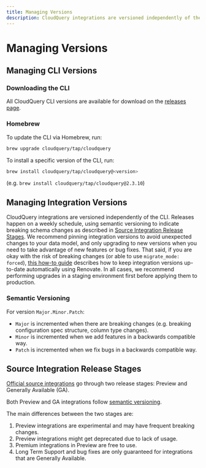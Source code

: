 ```yaml
---
title: Managing Versions
description: CloudQuery integrations are versioned independently of the CLI. Releases happen on a weekly schedule, using semantic versioning to indicate breaking schema changes.
---
```


# Managing Versions

## Managing CLI Versions

### Downloading the CLI

All CloudQuery CLI versions are available for download on the [releases page](https://github.com/cloudquery/cloudquery/releases?q=cli-&expanded=true).

### Homebrew

To update the CLI via Homebrew, run:

```bash
brew upgrade cloudquery/tap/cloudquery
```

To install a specific version of the CLI, run:

```bash
brew install cloudquery/tap/cloudquery@<version>
``` 

(e.g. `brew install cloudquery/tap/cloudquery@2.3.10`)

## Managing Integration Versions

CloudQuery integrations are versioned independently of the CLI. Releases happen on a weekly schedule, using semantic versioning to indicate breaking schema changes as described in [Source Integration Release Stages](#source-integration-release-stages). We recommend pinning integration versions to avoid unexpected changes to your data model, and only upgrading to new versions when you need to take advantage of new features or bug fixes. That said, if you are okay with the risk of breaking changes (or able to use `migrate_mode: forced`), [this how-to guide](https://www.cloudquery.io/blog/update-plugins-using-renovate) describes how to keep integration versions up-to-date automatically using Renovate. In all cases, we recommend performing upgrades in a staging environment first before applying them to production.

### Semantic Versioning

For version `Major.Minor.Patch`:

- `Major` is incremented when there are breaking changes (e.g. breaking configuration spec structure, column type changes).
- `Minor` is incremented when we add features in a backwards compatible way.
- `Patch` is incremented when we fix bugs in a backwards compatible way.

## Source Integration Release Stages

[Official source integrations](https://hub.cloudquery.io/plugins/source?authors=official) go through two release stages: Preview and Generally Available (GA).

Both Preview and GA integrations follow [semantic versioning](#semantic-versioning).

The main differences between the two stages are:

1. Preview integrations are experimental and may have frequent breaking changes.
2. Preview integrations might get deprecated due to lack of usage.
3. Premium integrations in Preview are free to use.
4. Long Term Support and bug fixes are only guaranteed for integrations that are Generally Available.

